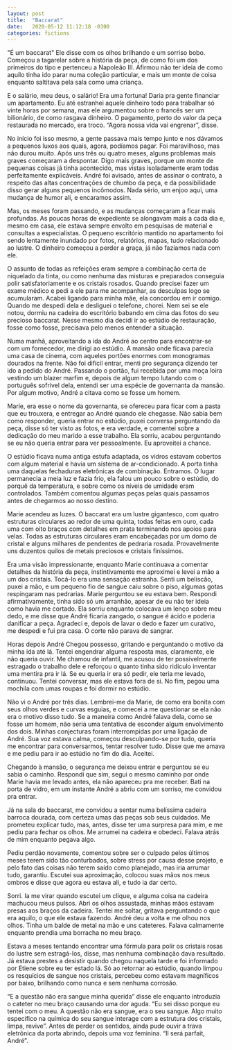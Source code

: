```yaml
---
layout: post
title:  "Baccarat"
date:   2020-05-12 11:12:18 -0300
categories: fictions
---
```


"É um baccarat" Ele disse com os olhos brilhando e um sorriso bobo. Começou a tagarelar sobre a história da peça, de como foi um dos primeiros do tipo e pertenceu a Napoleão III. Afirmou não ter ideia de como aquilo tinha ido parar numa coleção particular, e mais um monte de coisa enquanto saltitava pela sala como uma criança.

E o salário, meu deus, o salário! Era uma fortuna! Daria pra gente financiar um apartamento. Eu até estranhei aquele dinheiro todo para trabalhar só vinte horas por semana, mas ele argumentou sobre o francês ser um bilionário, de como rasgava dinheiro. O pagamento, perto do valor da peça restaurada no mercado, era troco. “Agora nossa vida vai engrenar”, disse.

<!--more-->

No início foi isso mesmo, a gente passava mais tempo junto e nos dávamos a pequenos luxos aos quais, agora, podíamos pagar. Foi maravilhoso, mas não durou muito. Após uns três ou quatro meses, alguns problemas mais graves começaram a despontar. Digo mais graves, porque um monte de pequenas coisas já tinha acontecido, mas vistas isoladamente eram todas perfeitamente explicáveis. André foi avisado, antes de assinar o contrato, a respeito das altas concentrações de chumbo da peça, e da possibilidade disso gerar alguns pequenos incômodos. Nada sério, um enjoo aqui, uma mudança de humor ali, e encaramos assim.

Mas, os meses foram passando, e as mudanças começaram a ficar mais profundas. As poucas horas de expediente se alongavam mais a cada dia e, mesmo em casa, ele estava sempre envolto em pesquisas de material e consultas a especialistas. O pequeno escritório mantido no apartamento foi sendo lentamente inundado por fotos, relatórios, mapas, tudo relacionado ao lustre. O dinheiro começou a perder a graça, já não fazíamos nada com ele.

O assunto de todas as refeições eram sempre a combinação certa de niquelado da tinta, ou como nenhuma das misturas e preparados conseguia polir satisfatoriamente e os cristais rosados. Quando precisei fazer um exame médico e pedi a ele para me acompanhar, as desculpas logo se acumularam. Acabei ligando para minha mãe, ela concordou em ir comigo. Quando me despedi dela e desliguei o telefone, chorei. Nem sei se ele notou, dormiu na cadeira do escritório babando em cima das fotos do seu precioso baccarat. Nesse mesmo dia decidi ir ao estúdio de restauração, fosse como fosse, precisava pelo menos entender a situação.

Numa manhã, aproveitando a ida do André ao centro para encontrar-se com um fornecedor, me dirigi ao estúdio. A mansão onde ficava parecia uma casa de cinema, com aqueles portões enormes com monogramas dourados na frente. Não foi difícil entrar, menti pro segurança dizendo ter ido a pedido do André. Passando o portão, fui recebida por uma moça loira vestindo um blazer marfim e, depois de algum tempo lutando com o português sofrível dela, entendi ser uma espécie de governanta da mansão. Por algum motivo, André a citava como se fosse um homem.

Marie, era esse o nome da governanta, se ofereceu para ficar com a pasta que eu trouxera, e entregar ao André quando ele chegasse. Não sabia bem como responder, queria entrar no estúdio, puxei conversa perguntando da peça, disse só ter visto as fotos, e era verdade, e comentei sobre a dedicação do meu marido a esse trabalho. Ela sorriu, acabou perguntando se eu não queria entrar para ver pessoalmente. Eu aproveitei a chance.

O estúdio ficava numa antiga estufa adaptada, os vidros estavam cobertos com algum material e havia um sistema de ar-condicionado. A porta tinha uma daquelas fechaduras eletrônicas de combinação. Entramos. O lugar permanecia a meia luz e fazia frio, ela falou um pouco sobre o estúdio, do porquê da temperatura, e sobre como os níveis de umidade eram controlados. Também comentou algumas peças pelas quais passamos antes de chegarmos ao nosso destino.

Marie acendeu as luzes. O baccarat era um lustre gigantesco, com quatro estruturas circulares ao redor de uma quinta, todas feitas em ouro, cada uma com oito braços com detalhes em prata terminando nos apoios para velas. Todas as estruturas circulares eram encabeçadas por um domo de cristal e alguns milhares de pendentes de pedraria rosada. Provavelmente uns duzentos quilos de metais preciosos e cristais finíssimos.

Era uma visão impressionante, enquanto Marie continuava a comentar detalhes da história da peça, instintivamente me aproximei e levei a mão a um dos cristais. Tocá-lo era uma sensação estranha. Senti um beliscão, puxei a mão, e um pequeno fio de sangue caiu  sobre o piso, algumas gotas respingaram nas pedrarias. Marie perguntou se eu estava bem. Respondi afirmativamente, tinha sido só um arranhão, apesar de eu não ter ideia como havia me cortado. Ela sorriu enquanto colocava um lenço sobre meu dedo, e me disse que André ficaria zangado, o sangue é ácido e poderia danificar a peça. Agradeci e, depois de lavar o dedo e fazer um curativo, me despedi e fui pra casa. O corte não parava de sangrar.

Horas depois André Chegou possesso, gritando e perguntando o motivo da minha ida até lá. Tentei engendrar alguma resposta mas, claramente, ele não queria ouvir. Me chamou de infantil, me acusou de ter possivelmente estragado o trabalho dele e reforçou o quanto tinha sido ridículo inventar uma mentira pra ir lá. Se eu queria ir era só pedir, ele teria me levado, continuou. Tentei conversar, mas ele estava fora de si. No fim, pegou uma mochila com umas roupas e foi dormir no estúdio.

Não vi o André por três dias. Lembrei-me da Marie, de como era bonita com seus olhos verdes e curvas esguias, e comecei a me questionar se ela não era o motivo disso tudo. Se a maneira como André falava dela, como se fosse um homem, não seria uma tentativa de esconder algum envolvimento dos dois. Minhas conjecturas foram interrompidas por uma ligação de André. Sua voz estava calma, começou desculpando-se por tudo, queria me encontrar para conversarmos, tentar resolver tudo. Disse que me amava e me pediu para ir ao estúdio no fim do dia. Aceitei.

Chegando à mansão, o segurança me deixou entrar e perguntou se eu sabia o caminho. Respondi que sim, segui o mesmo caminho por onde Marie havia me levado antes, ela não apareceu pra me receber. Bati na porta de vidro, em um instante André a abriu com um sorriso, me convidou pra entrar. 

Já na sala do baccarat, me convidou a sentar numa belíssima cadeira barroca dourada, com certeza umas das peças sob seus cuidados. Me prometeu explicar tudo, mas, antes, disse ter uma surpresa para mim, e me pediu para fechar os olhos. Me arrumei na cadeira e obedeci. Falava atrás de mim enquanto pegava algo. 

Pediu perdão novamente, comentou sobre ser o culpado pelos últimos meses terem sido tão conturbados, sobre stress por causa desse projeto, e pelo fato das coisas não terem saído como planejado, mas iria arrumar tudo, garantiu. Escutei sua aproximação, colocou suas mãos nos meus ombros e disse que agora eu estava ali, e tudo ia dar certo.

Sorri. Ia me virar quando escutei um clique, e alguma coisa na cadeira machucou meus pulsos. Abri os olhos assustada, minhas mãos estavam presas aos braços da cadeira. Tentei me soltar, gritava perguntando o que era aquilo, o que ele estava fazendo. André deu a volta e me olhou nos olhos. Tinha um balde de metal na mão e uns cateteres. Falava calmamente enquanto prendia uma borracha no meu braço. 

Estava a meses tentando encontrar uma fórmula para polir os cristais rosas do lustre sem estragá-los, disse, mas nenhuma combinação dava resultado. Já estava prestes a desistir quando chegou naquela tarde e foi informado por Etiene sobre eu ter estado lá. Só ao retornar ao estúdio, quando limpou os resquícios de sangue nos cristais, percebeu como estavam magníficos por baixo, brilhando como nunca e sem nenhuma corrosão.

“E a questão não era sangue minha querida” disse ele enquanto introduzia o cateter no meu braço causando uma dor aguda. “Eu sei disso porque eu tentei com o meu. A questão não era sangue, era o seu sangue. Algo muito específico na química do seu sangue interage com a estrutura dos cristais, limpa, revive”. Antes de perder os sentidos, ainda pude ouvir a trava eletrônica da porta abrindo, depois uma voz feminina. “Il será parfait, André”.

